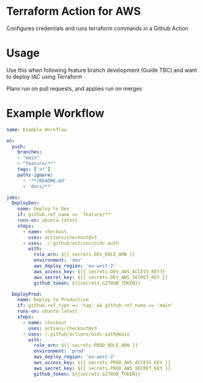 # Terraform Action for AWS
Configures credentials and runs terraform commands in a Github Action

# Usage
Use this when following feature branch development (Guide TBC) and want to deploy IAC using Terraform

Plans run on pull requests, and applies run on merges

# Example Workflow
```YAML
name: Example Workflow

on:
  push:
    branches: 
    - "main"
    - "feature/**"
    tags: ['v*']
    paths-ignore:
      - '**/README.md'
      - 'docs/**'

jobs:
  DeployDev:
    name: Deploy to Dev 
    if: github.ref_name == 'feature/**'
    runs-on: ubuntu-latest
    steps:
      - name: checkout
        uses: actions/checkout@v3
      - uses: ./.github/actions/oidc-auth
        with: 
          role_arn: ${{ secrets.DEV_ROLE_ARN }}
          environment: 'dev'
          aws_deploy_region: 'eu-west-2'
          aws_access_key: ${{ secrets.DEV_AWS_ACCESS_KEY}}
          aws_secret_key: ${{ secrets.DEV_AWS_SECRET_KEY }}
          github_token: ${{secrets.GITHUB_TOKEN}}

  DeployProd:
    name: Deploy to Production 
    if: github.ref_type == 'tag' && github.ref_name == 'main'
    runs-on: ubuntu-latest
    steps:
      - name: checkout
        uses: actions/checkout@v3
      - uses: /.github/actions/oidc-auth@main
        with: 
          role_arn: ${{ secrets.PROD_ROLE_ARN }}
          environment: 'prod'
          aws_deploy_region: 'eu-west-2'
          aws_access_key: ${{ secrets.PROD_AWS_ACCESS_KEY }}
          aws_secret_key: ${{ secrets.PROD_AWS_SECRET_KEY }}
          github_token: ${{secrets.GITHUB_TOKEN}}

```
